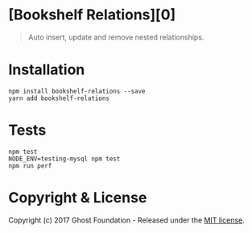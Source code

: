 # [Bookshelf Relations][0]


> Auto insert, update and remove nested relationships.

# Installation

    npm install bookshelf-relations --save
    yarn add bookshelf-relations

# Tests

    npm test
    NODE_ENV=testing-mysql npm test
    npm run perf

# Copyright & License

Copyright (c) 2017 Ghost Foundation - Released under the [MIT license](LICENSE).
